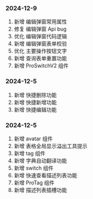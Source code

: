 <!--
 * @Author: Yyy
 * @Date: 2024-12-05 10:26:35
 * @LastEditTime: 2024-12-09 16:10:08
 * @Description: 更新日志
-->

### 2024-12-9

1. 新增 编辑弹窗常用属性
2. 修复 编辑弹窗 Api bug
3. 优化 编辑弹窗代码逻辑
4. 新增 编辑弹窗表单校验
5. 优化 主要操作按钮文字
6. 新增 查询表单重置功能
7. 新增 ProSwitchV2 组件

### 2024-12-5

1. 新增 快捷删除功能
2. 新增 快捷新增功能
3. 新增 快捷编辑功能

### 2024-12-5

1. 新增 avatar 组件
2. 新增 表格全局显示溢出工具提示
3. 新增 tag 组件
4. 新增 字典自动翻译功能
5. 新增 switch 组件
6. 新增 快速查看描述列表功能
7. 新增 ProTag 组件
8. 新增 描述列表插槽功能
